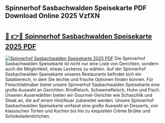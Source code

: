 ## Spinnerhof Sasbachwalden Speisekarte PDF Download Online 2025 VzfXN

# <h2><a href="http://gc75n1v.nevu.top/?p=Spinnerhof+Sasbachwalden+Speisekarte">🔗 👉🔴 Spinnerhof Sasbachwalden Speisekarte 2025 PDF</a></h2>

[![Spinnerhof Sasbachwalden Speisekarte 2025 PDF](https://i.imgur.com/dBaPXMq.png)](http://gc75n1v.nevu.top/?p=Spinnerhof+Sasbachwalden+Speisekarte)
Die Spinnerhof Sasbachwalden Speisekarte ist nicht nur eine Liste von Gerichten, sondern auch die Möglichkeit, etwas Leckeres zu wählen. Auf der Spinnerhof Sasbachwalden Speisekarte unseres Restaurants befindet sich ein Salatbereich, in dem Sie leichte und frische Optionen finden können. Für Fleischliebhaber bietet unsere Spinnerhof Sasbachwalden Speisekarte eine große Auswahl an Gerichten: Rindfleisch, Schweinefleisch, Huhn und Fisch. Unseren Auserwählten bieten wir Gourmet-Gerichte wie Schaschlik und Steak an, die auf einem Holzfeuer zubereitet werden. Unsere Spinnerhof Sasbachwalden Speisekarte umfasst eine große Auswahl an Desserts, von klassischen Torten und Kuchen bis hin zu exquisiten Crème Brûlée und Schokoladentörtchen.
